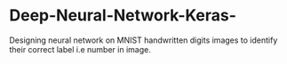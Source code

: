 # Deep-Neural-Network-Keras-
Designing neural network on MNIST handwritten digits images to identify their correct label i.e number in image.
